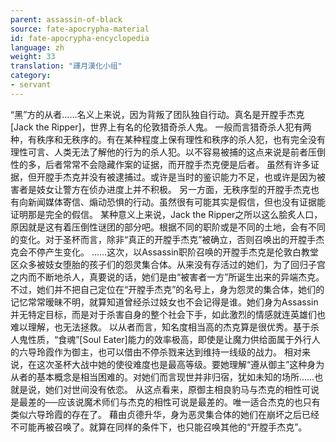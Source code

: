 ```yaml
---
parent: assassin-of-black
source: fate-apocrypha-material
id: fate-apocrypha-encyclopedia
language: zh
weight: 33
translation: "譯月漢化小组"
category:
- servant
---
```


“黑”方的从者……名义上来说，因为背叛了团队独自行动。真名是开膛手杰克[Jack the Ripper]，世界上有名的伦敦猎奇杀人鬼。
一般而言猎奇杀人犯有两种，有秩序和无秩序的。有在某种程度上保有理性和秩序的杀人犯，也有完全没有理性可言、人类无法了解他的行为的杀人犯。以不容易被捕的这点来说是前者压倒性的多，后者常常不会隐藏作案的证据，而开膛手杰克便是后者。
虽然有许多证据，但开膛手杰克并没有被逮捕过。或许是当时的鉴识能力不足，也或许是因为被害者是妓女让警方在侦办进度上并不积极。
另一方面，无秩序型的开膛手杰克也有向新闻媒体寄信、煽动恐惧的行动。虽然很有可能其实是假信，但也没有证据能证明那是完全的假信。
某种意义上来说，Jack the Ripper之所以这么脍炙人口，原因就是这有着压倒性谜团的部分吧。根据不同的职阶或是不同的土地，会有不同的变化。对于圣杯而言，除非“真正的开膛手杰克”被确立，否则召唤出的开膛手杰克会不停产生变化。
……这次，以Assassin职阶召唤的开膛手杰克是伦敦白教堂区众多被妓女堕胎的孩子们的怨灵集合体。从来没有存活过的她们，为了回归子宫之内而不断地杀人，真要说的话，她们是由“被害者一方”所诞生出来的异端杰克。
不过，她们并不把自己定位在“开膛手杰克”的名号上，身为怨灵的集合体，她们的记忆常常暧昧不明，就算知道曾经杀过妓女也不会记得是谁。她们身为Assassin并无特定目标，而是对于杀害自身的整个社会下手，如此激烈的情感就连英雄们也难以理解，也无法拯救。
以从者而言，知名度相当高的杰克算是很优秀。基于杀人鬼性质，“食魂”[Soul Eater]能力的效率极高，即使是让魔力供给面属于外行人的六导玲霞作为御主，也可以借由不停杀戮来达到维持一线级的战力。
相对来说，在这次圣杯大战中她的使役难度也是最高等级。要她理解“遵从御主”这种身为从者的基本概念是相当困难的。对她们而言现世并非归宿，犹如未知的场所……也就是说，她们对世间没有依恋。
从这点看来，原御主相良豹马与杰克的相性可说是最差的──应该说魔术师们与杰克的相性可说是最差的。唯一适合杰克的也只有类似六导玲霞的存在了。
藉由贞德升华，身为恶灵集合体的她们在崩坏之后已经不可能再被召唤了。就算在同样的条件下，也只能召唤其他的“开膛手杰克”。
